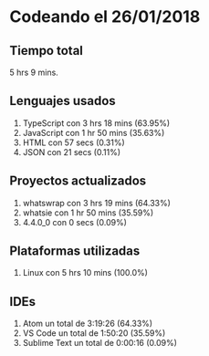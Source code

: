 # Codeando el 26/01/2018

## Tiempo total
5 hrs 9 mins.

## Lenguajes usados
1. TypeScript con 3 hrs 18 mins (63.95%)
1. JavaScript con 1 hr 50 mins (35.63%)
1. HTML con 57 secs (0.31%)
1. JSON con 21 secs (0.11%)

## Proyectos actualizados
1. whatswrap con 3 hrs 19 mins (64.33%)
1. whatsie con 1 hr 50 mins (35.59%)
1. 4.4.0_0 con 0 secs (0.09%)

## Plataformas utilizadas
1. Linux con 5 hrs 10 mins (100.0%)

## IDEs
1. Atom un total de 3:19:26 (64.33%)
1. VS Code un total de 1:50:20 (35.59%)
1. Sublime Text un total de 0:00:16 (0.09%)
